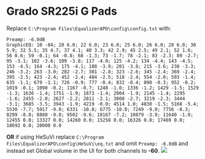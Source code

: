 # Grado SR225i G Pads
Replace `C:\Program Files\EqualizerAPO\config\config.txt` with:
```
Preamp: -6.0dB
GraphicEQ: 10 -84; 20 6.0; 22 6.0; 23 6.0; 25 6.0; 26 6.0; 28 6.0; 30 5.9; 32 5.5; 35 4.7; 37 4.1; 40 3.3; 42 2.9; 45 2.5; 49 2.1; 52 1.6; 56 0.6; 59 -0.1; 64 -0.8; 68 -1.3; 73 -1.7; 78 -2.1; 83 -2.3; 89 -2.7; 95 -3.1; 102 -3.6; 109 -3.8; 117 -4.0; 125 -4.2; 134 -4.4; 143 -4.5; 153 -4.5; 164 -4.3; 175 -4.1; 188 -3.9; 201 -3.8; 215 -3.6; 230 -3.3; 246 -3.2; 263 -3.0; 282 -2.7; 301 -2.8; 323 -2.6; 345 -2.4; 369 -2.4; 395 -2.5; 423 -2.4; 452 -2.4; 484 -2.5; 518 -2.4; 554 -2.0; 593 -1.4; 635 -1.1; 679 -1.1; 726 -0.9; 777 -0.4; 832 -0.4; 890 -0.3; 952 -0.2; 1019 -0.1; 1090 -0.2; 1167 -0.7; 1248 -1.0; 1336 -1.2; 1429 -1.5; 1529 -1.3; 1636 -1.4; 1751 -1.9; 1873 -1.4; 2004 -1.9; 2145 -1.4; 2295 -1.6; 2455 -2.0; 2627 -2.2; 2811 -2.1; 3008 -2.7; 3219 -2.3; 3444 -3.1; 3685 -3.5; 3943 -1.9; 4219 -0.0; 4514 1.0; 4830 -1.5; 5168 -5.4; 5530 -7.7; 5917 -9.8; 6331 -10.8; 6775 -10.0; 7249 -9.0; 7756 -8.3; 8299 -8.8; 8880 -9.8; 9502 -9.6; 10167 -7.2; 10879 -3.9; 11640 -1.0; 12455 0.0; 13327 0.0; 14260 0.0; 15258 0.0; 16326 0.0; 17469 0.0; 18692 0.0; 20000 0.0
```
**OR** if using HeSuVi replace `C:\Program Files\EqualizerAPO\config\HeSuVi\eq.txt` and omit `Preamp: -6.0dB` and instead set Global volume in the UI for both channels to **-60**.
![](https://raw.githubusercontent.com/jaakkopasanen/AutoEq/master/results/Innerfidelity%202017/innerfidelity/onear/Grado%20SR225i%20G%20Pads/Grado%20SR225i%20G%20Pads.png)